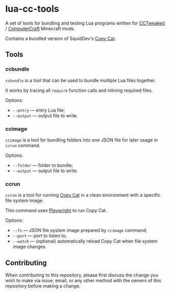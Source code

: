 # lua-cc-tools

A set of tools for bundling and testing Lua programs written for
[CCTweaked](https://tweaked.cc/) / [ComputerCraft](http://www.computercraft.info/) Minecraft mods.

Contains a bundled version of SquidDev's [Copy Cat](https://github.com/SquidDev-CC/copy-cat).

## Tools

### ccbundle

`ccbundle` is a tool that can be used to bundle multiple Lua files together.

It works by tracing all `require` function calls and inlining required files.

Options:

 * `--entry` &mdash; entry Lua file;
 * `--output` &mdash; output file to write.
 
### ccimage

`ccimage` is a tool for bundling folders into one JSON file for
later usage in `ccrun` command.

Options:

 * `--folder` &mdash; folder to bundle;
 * `--output` &mdash; output file to write.

### ccrun

`ccrun` is a tool for running [Copy Cat](https://github.com/SquidDev-CC/copy-cat) in
a clean environment with a specific file system image.

This command uses [Playwright](https://playwright.dev/) to run Copy Cat.

Options:

 * `--fs` &mdash; JSON file system image prepared by `ccimage` command;
 * `--port` &mdash; port to listen to;
 * `--watch` &mdash; (optional) automatically reload Copy Cat when file system image changes.

## Contributing

When contributing to this repository, please first discuss the change
you wish to make via issue, email, or any other method with the
owners of this repository before making a change.
